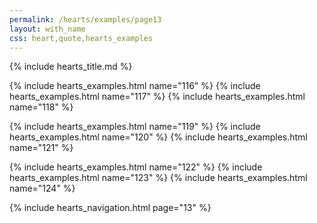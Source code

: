 ```yaml
---
permalink: /hearts/examples/page13
layout: with_name
css: heart,quote,hearts_examples
---
```


{% include hearts_title.md %}

{% include hearts_examples.html name="116" %}
{% include hearts_examples.html name="117" %}
{% include hearts_examples.html name="118" %}

{% include hearts_examples.html name="119" %}
{% include hearts_examples.html name="120" %}
{% include hearts_examples.html name="121" %}

{% include hearts_examples.html name="122" %}
{% include hearts_examples.html name="123" %}
{% include hearts_examples.html name="124" %}

{% include hearts_navigation.html page="13" %}
